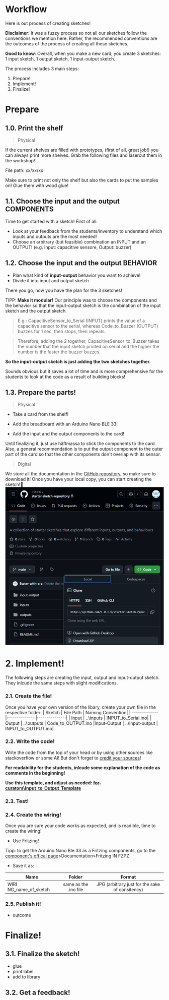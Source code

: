 # Workflow
Here is out process of creating sketches!

**Disclaimer:** it was a fuzzy process so not all our sketches follow the conventions we mention here. Rather, the recommended conventions are the outcomes of the process of creating all these sketches.

**Good to know**: Overall, when you make a new card, you create 3 sketches: 1 input sketch, 1 output sketch, 1 input-output sketch.

The process includes 3 main steps:
1. Prepare!
2. Implement!
3. Finalize!
# Prepare
## 1.0. Print the shelf
> Physical

If the current shelves are filled with prototypes, (first of all, great job!) you can always print more shelves. Grab the following files and lasercut them in the workshop!


File path: xx/xx/xx


Make sure to print not only the shelf but also the cards to put the samples on!
Glue them with wood glue!

## 1.1. Choose the input and the output COMPONENTS
Time to get started with a sketch!
First of all:
* Look at your feedback from the students/inventory to understand which inputs and outputs are the most needed!
* Choose an arbitrary (but feasible) combination an INPUT and an OUTPUT! (e.g. Input: capacitive sensore, Output: buzzer)


## 1.2. Choose the input and the output BEHAVIOR
* Plan what kind of **input-output** behavior you want to achieve!
* Divide it into input and output sketch

There you go, now you have the plan for the 3 sketches!

TIPP: **Make it modular!** 
Our principle was to choose the components and the behavior so that the input-output sketch is the combination of the input sketch and the output sketch.
> E.g.: CapacitiveSensor_to_Serial (INPUT) prints the value of a capacitive sensor to the serial, whereas Code_to_Buzzer (OUTPUT) buzzes for 1 sec, then stops, then repeats.

>Therefore, adding the 2 together, CapacitiveSensor_to_Buzzer takes the number that the input sketch printed on serial and the higher the number is the faster the buzzer buzzes.

**So the input-output sketch is just adding the two sketches together.**


 Sounds obvious but it saves a lot of time and is more comprehensive for the students to look at the code as a result of building blocks!

 ## 1.3. Prepare the parts!
 > Physical

* Take a card from the shelf!

* Add the breadboard with an Arduino Nano BLE 33!

* Add the input and the output components to the card!

Until finalizing it, just use häftmassa to stick the components to the card. Also, a general recommendation is to put the output component to the outer part of the card so that the other components don't overlap with its sensor.
 > Digital

We store all the documentation in the [GitHub repository](https://github.com/I-O-I-O/starter-sketch-repository/tree/main), so make sure to download it! Once you have your local copy, you can start creating the sketch!🥳
![Make sure to copy the GitHub repository!](image.png)
# 2. Implement!
The following steps are creating the input, output and input-output sketch. They inlcude the same steps with slight modifications.
### 2.1. Create the file!
Once you have your own version of the libary, create your own file in the respective folder: 
| Sketch  | File Path | Naming Convention|
| ------------- |:-------------:|:-------------:|
| Input     | ..\inputs   | INPUT_to_Serial.ino|
| Output     | ..\outputs     | Code_to_OUTPUT.ino
|Input-Output      | ..\input-output     | INPUT_to_OUTPUT.ino|

### 2.2. Write the code!
Write the code from the top of your head or by using other sources like stackoverflow or some AI! But don't forget to <ins>credit your sources</ins>! 

**For readability for the students, inlcude some explanation of the code as comments in the beginning!**

**Use this template, and adjust as needed: 
[for-curators\Input_to_Output_Template](.\Input_to_Output_Template)**
### 2.3. Test!
### 2.4. Create the wiring!
Once you are sure your code works as expected, and is readible, time to create the wiring!

* Use Fritzing!

Tipp: to get the Arduino Nano Ble 33 as a Fritzing components, go to the [component's offical page](https://store.arduino.cc/en-se/products/arduino-nano-33-ble?srsltid=AfmBOorG4zY1tAB2yFRSZ2TF11vL5tJmOjZdceUpj33mfkVZKr7Nc4AR)>Documentation>Fritzing IN FZPZ
* Save it as:

| Name  | Folder | Format |
| ------------- |:-------------:|:-------------:|
| WIRI NG_name_of_sketch    | same as the .ino file  | JPG (arbitrary just for the sake of consitency)|


### 2.5. Publish it!
* outcome

# Finalize!
 ## 3.1. Finalize the sketch!
 * glue
 * print label
 * add to library
 ## 3.2. Get a feedback!